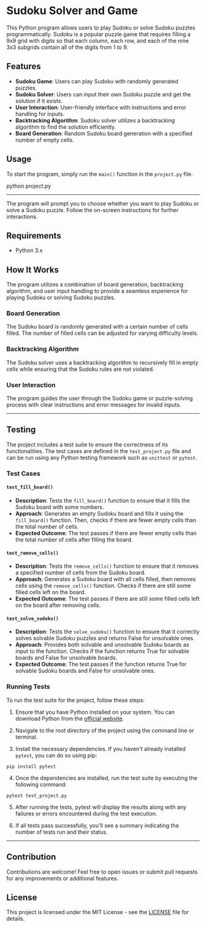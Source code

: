 # Sudoku Solver and Game

This Python program allows users to play Sudoku or solve Sudoku puzzles programmatically. Sudoku is a popular puzzle game that requires filling a 9x9 grid with digits so that each column, each row, and each of the nine 3x3 subgrids contain all of the digits from 1 to 9.

## Features

- **Sudoku Game**: Users can play Sudoku with randomly generated puzzles.
- **Sudoku Solver**: Users can input their own Sudoku puzzle and get the solution if it exists.
- **User Interaction**: User-friendly interface with instructions and error handling for inputs.
- **Backtracking Algorithm**: Sudoku solver utilizes a backtracking algorithm to find the solution efficiently.
- **Board Generation**: Random Sudoku board generation with a specified number of empty cells.

## Usage

To start the program, simply run the `main()` function in the `project.py` file.

python project.py

---

The program will prompt you to choose whether you want to play Sudoku or solve a Sudoku puzzle. Follow the on-screen instructions for further interactions.

## Requirements

- Python 3.x

## How It Works

The program utilizes a combination of board generation, backtracking algorithm, and user input handling to provide a seamless experience for playing Sudoku or solving Sudoku puzzles.

### Board Generation

The Sudoku board is randomly generated with a certain number of cells filled. The number of filled cells can be adjusted for varying difficulty levels.

### Backtracking Algorithm

The Sudoku solver uses a backtracking algorithm to recursively fill in empty cells while ensuring that the Sudoku rules are not violated.

### User Interaction

The program guides the user through the Sudoku game or puzzle-solving process with clear instructions and error messages for invalid inputs.

---

## Testing

The project includes a test suite to ensure the correctness of its functionalities. The test cases are defined in the `test_project.py` file and can be run using any Python testing framework such as `unittest` or `pytest`.

### Test Cases

#### `test_fill_board()`

- **Description**: Tests the `fill_board()` function to ensure that it fills the Sudoku board with some numbers.
- **Approach**: Generates an empty Sudoku board and fills it using the `fill_board()` function. Then, checks if there are fewer empty cells than the total number of cells.
- **Expected Outcome**: The test passes if there are fewer empty cells than the total number of cells after filling the board.

#### `test_remove_cells()`

- **Description**: Tests the `remove_cells()` function to ensure that it removes a specified number of cells from the Sudoku board.
- **Approach**: Generates a Sudoku board with all cells filled, then removes cells using the `remove_cells()` function. Checks if there are still some filled cells left on the board.
- **Expected Outcome**: The test passes if there are still some filled cells left on the board after removing cells.

#### `test_solve_sudoku()`

- **Description**: Tests the `solve_sudoku()` function to ensure that it correctly solves solvable Sudoku puzzles and returns False for unsolvable ones.
- **Approach**: Provides both solvable and unsolvable Sudoku boards as input to the function. Checks if the function returns True for solvable boards and False for unsolvable boards.
- **Expected Outcome**: The test passes if the function returns True for solvable Sudoku boards and False for unsolvable ones.


### Running Tests

To run the test suite for the project, follow these steps:

1. Ensure that you have Python installed on your system. You can download Python from the [official website](https://www.python.org/downloads/).

2. Navigate to the root directory of the project using the command line or terminal.

3. Install the necessary dependencies. If you haven't already installed `pytest`, you can do so using pip:

`pip install pytest`


4. Once the dependencies are installed, run the test suite by executing the following command:

`pytest test_project.py`


5. After running the tests, pytest will display the results along with any failures or errors encountered during the test execution.

6. If all tests pass successfully, you'll see a summary indicating the number of tests run and their status.

---

## Contribution

Contributions are welcome! Feel free to open issues or submit pull requests for any improvements or additional features.

## License

This project is licensed under the MIT License - see the [LICENSE](LICENSE) file for details.